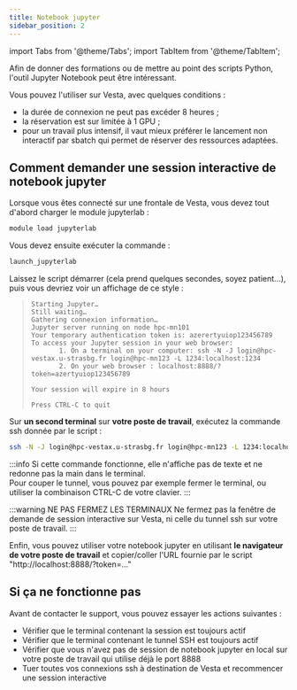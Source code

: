 ```yaml
---
title: Notebook jupyter
sidebar_position: 2
---
```


import Tabs from '@theme/Tabs';
import TabItem from '@theme/TabItem';

Afin de donner des formations ou de mettre au point des scripts Python, l'outil Jupyter Notebook peut être intéressant.

Vous pouvez l'utiliser sur Vesta, avec quelques conditions :
* la durée de connexion ne peut pas excéder 8 heures ;
* la réservation est sur limitée à 1 GPU ;
* pour un travail plus intensif, il vaut mieux préférer le lancement non interactif par sbatch qui permet de réserver des ressources adaptées.

## Comment demander une session interactive de notebook jupyter
Lorsque vous êtes connecté sur une frontale de Vesta, vous devez tout d'abord charger le module jupyterlab :
```bash
module load jupyterlab
```

Vous devez ensuite exécuter la commande :
```bash
launch_jupyterlab
```

Laissez le script démarrer (cela prend quelques secondes, soyez patient...), puis vous devriez voir un affichage de ce style :

>```
>Starting Jupyter…
>Still waiting…
>Gathering connexion information…
>Jupyter server running on node hpc-mn101
>Your temporary authentication token is: azerertyuiop123456789
>To access your Jupyter session in your web browser:
>        1. On a terminal on your computer: ssh -N -J login@hpc-vestax.u-strasbg.fr login@hpc-mn123 -L 1234:localhost:1234
>        2. On your web browser : localhost:8888/?token=azertyuiop123456789
>
>Your session will expire in 8 hours
>
>Press CTRL-C to quit
>```

Sur **un second terminal** sur **votre poste de travail**, exécutez la commande ssh donnée par le script :
```bash
ssh -N -J login@hpc-vestax.u-strasbg.fr login@hpc-mn123 -L 1234:localhost:1234
```

:::info
Si cette commande fonctionne, elle n'affiche pas de texte et ne redonne pas la main dans le terminal.  
Pour couper le tunnel, vous pouvez par exemple fermer le terminal, ou utiliser la combinaison CTRL-C de votre clavier.
:::

:::warning NE PAS FERMEZ LES TERMINAUX
Ne fermez pas la fenêtre de demande de session interactive sur Vesta, ni celle du tunnel ssh sur votre poste de travail.
:::

Enfin, vous pouvez utiliser votre notebook jupyter en utilisant **le navigateur de votre poste de travail** et copier/coller l'URL fournie par le script "http://localhost:8888/?token=..."

## Si ça ne fonctionne pas
Avant de contacter le support, vous pouvez essayer les actions suivantes :
* Vérifier que le terminal contenant la session est toujours actif
* Vérifier que le terminal contenant le tunnel SSH est toujours actif
* Vérifier que vous n'avez pas de session de notebook jupyter en local sur votre poste de travail qui utilise déjà le port 8888
* Tuer toutes vos connexions ssh à destination de Vesta et recommencer une session interactive
